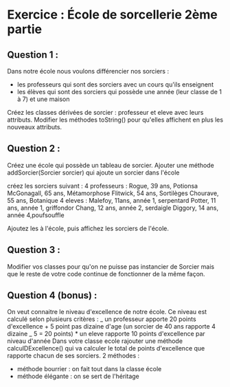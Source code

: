# Exercice : École de sorcellerie 2ème partie

## Question 1 :

Dans notre école nous voulons différencier nos sorciers :

- les professeurs qui sont des sorciers avec un cours qu'ils enseignent
- les élèves qui sont des sorciers qui possède une année (leur classe de 1 à 7) et une maison

Créez les classes dérivées de sorcier : professeur et eleve avec leurs attributs. Modifier les méthodes toString() pour qu'elles affichent en plus les nouveaux attributs.

## Question 2 :

Créez une école qui possède un tableau de sorcier.
Ajouter une méthode addSorcier(Sorcier sorcier) qui ajoute un sorcier dans l'école

créez les sorciers suivant :
4 professeurs :
Rogue, 39 ans, Potionsa
McGonagall, 65 ans, Métamorphose
Flitwick, 54 ans, Sortilèges
Chourave, 55 ans, Botanique
4 eleves :
Malefoy, 11ans, année 1, serpentard
Potter, 11 ans, année 1, griffondor
Chang, 12 ans, année 2, serdaigle
Diggory, 14 ans, année 4,poufsouffle

Ajoutez les à l'école, puis affichez les sorciers de l'école.

## Question 3 :

Modifier vos classes pour qu'on ne puisse pas instancier de Sorcier mais que le reste de votre code continue de fonctionner de la même façon.

## Question 4 (bonus) :

On veut connaitre le niveau d'excellence de notre école.
Ce niveau est calculé selon plusieurs critères :
_ un professeur apporte 20 points d'excellence + 5 point pas dizaine d'age (un sorcier de 40 ans rapporte 4 dizaine _ 5 = 20 points) \* un eleve rapporte 10 points d'excellence par niveau d'année
Dans votre classe ecole rajouter une méthode calculDExcellence() qui va calculer le total de points d'excellence que rapporte chacun de ses sorciers.
2 méthodes :

- méthode bourrier : on fait tout dans la classe école
- méthode élégante : on se sert de l'héritage

